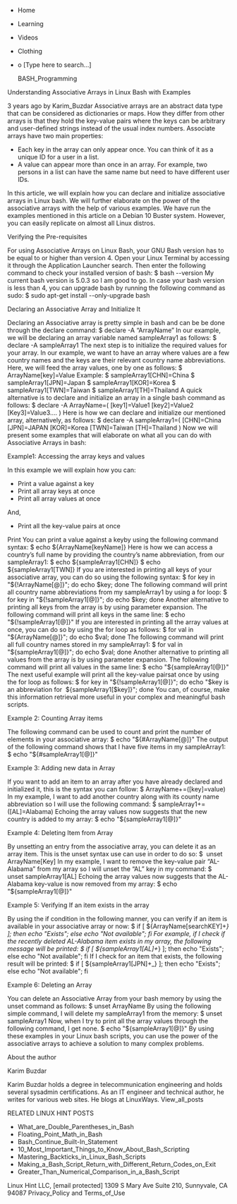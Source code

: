 





















































* Home
* Learning
* Videos
* Clothing
*
  o [Type here to search...]


   BASH_Programming


Understanding Associative Arrays in Linux Bash with Examples

3 years ago
by Karim_Buzdar
Associative arrays are an abstract data type that can be considered as
dictionaries or maps. How they differ from other arrays is that they hold the
key-value pairs where the keys can be arbitrary and user-defined strings
instead of the usual index numbers. Associate arrays have two main properties:

* Each key in the array can only appear once. You can think of it as a unique
  ID for a user in a list.
* A value can appear more than once in an array. For example, two persons in a
  list can have the same name but need to have different user IDs.

In this article, we will explain how you can declare and initialize associative
arrays in Linux bash. We will further elaborate on the power of the associative
arrays with the help of various examples.
We have run the examples mentioned in this article on a Debian 10 Buster
system. However, you can easily replicate on almost all Linux distros.

Verifying the Pre-requisites

For using Associative Arrays on Linux Bash, your GNU Bash version has to be
equal to or higher than version 4. Open your Linux Terminal by accessing it
through the Application Launcher search. Then enter the following command to
check your installed version of bash:
$ bash --version
My current bash version is 5.0.3 so I am good to go. In case your bash version
is less than 4, you can upgrade bash by running the following command as sudo:
$ sudo apt-get install --only-upgrade bash

Declaring an Associative Array and Initialize It

Declaring an Associative array is pretty simple in bash and can be be done
through the declare command:
$ declare -A “ArrayName”
In our example, we will be declaring an array variable named sampleArray1 as
follows:
$ declare -A sampleArray1
The next step is to initialize the required values for your array. In our
example, we want to have an array where values are a few country names and the
keys are their relevant country name abbreviations. Here, we will feed the
array values, one by one as follows:
$ ArrayName[key]=Value
Example:
$ sampleArray1[CHN]=China
$ sampleArray1[JPN]=Japan
$ sampleArray1[KOR]=Korea
$ sampleArray1[TWN]=Taiwan
$ sampleArray1[TH]=Thailand
A quick alternative is to declare and initialize an array in a single bash
command as follows:
$ declare -A ArrayName=( [key1]=Value1 [key2]=Value2 [Key3]=Value3…. )
Here is how we can declare and initialize our mentioned array, alternatively,
as follows:
$ declare -A sampleArray1=( [CHN]=China [JPN]=JAPAN [KOR]=Korea [TWN]=Taiwan
[TH]=Thailand )
Now we will present some examples that will elaborate on what all you can do
with Associative Arrays in bash:

Example1: Accessing the array keys and values

In this example we will explain how you can:

* Print a value against a key
* Print all array keys at once
* Print all array values at once

And,

* Print all the key-value pairs at once

Print
You can print a value against a keyby using the following command syntax:
$ echo ${ArrayName[keyName]}
Here is how we can access a country’s full name by providing the country’s name
abbreviation, from our sampleArray1:
$ echo ${sampleArray1[CHN]}
$ echo ${sampleArray1[TWN]}
If you are interested in printing all keys of your associative array, you can
do so using the following syntax:
$ for key in "${!ArrayName[@]}"; do echo $key; done
The following command will print all country name abbreviations from my
sampleArray1 by
using a for loop:
$ for key in "${!sampleArray1[@]}"; do echo $key; done
Another alternative to printing all keys from the array is by using parameter
expansion. The following command will print all keys in the same line:
$ echo "${!sampleArray1[@]}"
If you are interested in printing all the array values at once, you can do so
by using the for loop as follows:
$ for val in "${ArrayName[@]}"; do echo $val; done
The following command will print all full country names stored in my
sampleArray1:
$ for val in "${sampleArray1[@]}"; do echo $val; done
Another alternative to printing all values from the array is by using parameter
expansion. The following command will print all values in the same line:
$ echo "${sampleArray1[@]}"
The next useful example will print all the key-value pairsat once by using the
for loop as follows:
$ for key in "${!sampleArray1[@]}"; do echo "$key is an abbreviation for
 ${sampleArray1[$key]}"; done
You can, of course, make this information retrieval more useful in your complex
and meaningful bash scripts.

Example 2: Counting Array items

The following command can be used to count and print the number of elements in
your associative array:
$ echo "${#ArrayName[@]}"
The output of the following command shows that I have five items in my
sampleArray1:
$ echo "${#sampleArray1[@]}"

Example 3: Adding new data in Array

If you want to add an item to an array after you have already declared and
initialized it, this is the syntax you can follow:
$ ArrayName+=([key]=value)
In my example, I want to add another country along with its county name
abbreviation so I will use the following command:
$ sampleArray1+=([AL]=Alabama)
Echoing the array values now suggests that the new country is added to my
array:
$ echo "${sampleArray1[@]}"

Example 4: Deleting Item from Array

By unsetting an entry from the associative array, you can delete it as an array
item. This is the unset syntax use can use in order to do so:
$  unset ArrayName[Key]
In my example, I want to remove the key-value pair “AL-Alabama” from my array
so I will unset the “AL” key in my command:
$  unset sampleArray1[AL]
Echoing the array values now suggests that the AL-Alabama key-value is now
removed from my array:
$ echo "${sampleArray1[@]}"

Example 5: Verifying If an item exists in the array

By using the if condition in the following manner, you can verify if an item is
available in your associative array or now:
$ if [ ${ArrayName[searchKEY]+_} ]; then echo "Exists"; else echo "Not
available"; fi
For example, if I check if the recently deleted AL-Alabama item exists in my
array, the following message will be printed:
$ if [ ${sampleArray1[AL]+_} ]; then echo "Exists"; else echo "Not available";
fi
If I check for an item that exists, the following result will be printed:
$ if [ ${sampleArray1[JPN]+_} ]; then echo "Exists"; else echo "Not available";
fi

Example 6: Deleting an Array

You can delete an Associative Array from your bash memory by using the unset
command as follows:
$ unset ArrayName
By using the following simple command, I will delete my sampleArray1 from the
memory:
$ unset sampleArray1
Now, when I try to print all the array values through the following command, I
get none.
$ echo "${sampleArray1[@]}"
By using these examples in your Linux bash scripts, you can use the power of
the associative arrays to achieve a solution to many complex problems.


About the author


Karim Buzdar

Karim Buzdar holds a degree in telecommunication engineering and holds several
sysadmin certifications. As an IT engineer and technical author, he writes for
various web sites. He blogs at LinuxWays.
View_all_posts

RELATED LINUX HINT POSTS


* What_are_Double_Parentheses_in_Bash
* Floating_Point_Math_in_Bash
* Bash_Continue_Built-In_Statement
* 10_Most_Important_Things_to_Know_About_Bash_Scripting
* Mastering_Backticks_in_Linux_Bash_Scripts
* Making_a_Bash_Script_Return_with_Different_Return_Codes_on_Exit
* Greater_Than_Numerical_Comparison_in_a_Bash_Script

Linux Hint LLC, [email protected]
1309 S Mary Ave Suite 210, Sunnyvale, CA 94087
 Privacy_Policy and Terms_of_Use
